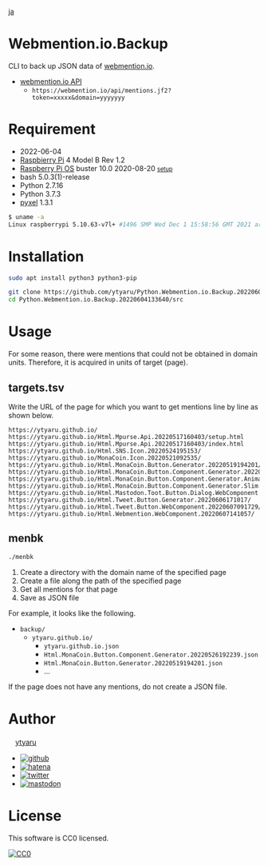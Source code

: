 [ja](./README.ja.md)

# Webmention.io.Backup

CLI to back up JSON data of [webmention.io][].

* [webmention.io API][]
    * `https://webmention.io/api/mentions.jf2?token=xxxxx&domain=yyyyyyy`

[webmention.io]:https://webmention.io
[webmention.io API]:https://github.com/aaronpk/webmention.io#api

# Requirement

* <time datetime="2022-06-04T13:36:34+0900">2022-06-04</time>
* [Raspbierry Pi](https://ja.wikipedia.org/wiki/Raspberry_Pi) 4 Model B Rev 1.2
* [Raspberry Pi OS](https://ja.wikipedia.org/wiki/Raspbian) buster 10.0 2020-08-20 <small>[setup](http://ytyaru.hatenablog.com/entry/2020/10/06/111111)</small>
* bash 5.0.3(1)-release
* Python 2.7.16
* Python 3.7.3
* [pyxel][] 1.3.1

[pyxel]:https://github.com/kitao/pyxel

```sh
$ uname -a
Linux raspberrypi 5.10.63-v7l+ #1496 SMP Wed Dec 1 15:58:56 GMT 2021 armv7l GNU/Linux
```

# Installation

```sh
sudo apt install python3 python3-pip
```
```sh
git clone https://github.com/ytyaru/Python.Webmention.io.Backup.20220604133640
cd Python.Webmention.io.Backup.20220604133640/src
```

# Usage

For some reason, there were mentions that could not be obtained in domain units. Therefore, it is acquired in units of target (page).

## targets.tsv

Write the URL of the page for which you want to get mentions line by line as shown below.

```tsv
https://ytyaru.github.io/
https://ytyaru.github.io/Html.Mpurse.Api.20220517160403/setup.html
https://ytyaru.github.io/Html.Mpurse.Api.20220517160403/index.html
https://ytyaru.github.io/Html.SNS.Icon.20220524195153/
https://ytyaru.github.io/MonaCoin.Icon.20220521092535/
https://ytyaru.github.io/Html.MonaCoin.Button.Generator.20220519194201/
https://ytyaru.github.io/Html.MonaCoin.Button.Component.Generator.20220526192239/
https://ytyaru.github.io/Html.MonaCoin.Button.Component.Generator.Animation.20220531091850/
https://ytyaru.github.io/Html.MonaCoin.Button.Component.Generator.Slim.20220531090526/
https://ytyaru.github.io/Html.Mastodon.Toot.Button.Dialog.WebComponent.20220602192922/
https://ytyaru.github.io/Html.Tweet.Button.Generator.20220606171017/
https://ytyaru.github.io/Html.Tweet.Button.WebComponent.20220607091729/
https://ytyaru.github.io/Html.Webmention.WebComponent.20220607141057/
```

<!--
## setting.tsv

Create a "setting.tsv" file as follows.

```sh
webmention-token	target-domain
webmention-token	target-domain
webmention-token	target-domain
...
```

* Set the API Key obtained by [webmention.io][] in the first column.
* Set the domain name of the site for which you want to get webmention in the second column ("example.com" etc.)
* Prepare as many of the above as you like
-->

## menbk

```sh
./menbk
```

1. Create a directory with the domain name of the specified page
1. Create a file along the path of the specified page
1. Get all mentions for that page
1. Save as JSON file

For example, it looks like the following.

* `backup/`
    * `ytyaru.github.io/`
        * `ytyaru.github.io.json`
        * `Html.MonaCoin.Button.Component.Generator.20220526192239.json`
        * `Html.MonaCoin.Button.Generator.20220519194201.json`
        * ...

If the page does not have any mentions, do not create a JSON file.

<!--
1. Create a directory with the specified domain name
2. Get domain mentions
3. Get 20 mentions each and make it a JSON file

For example, it looks like the following.

* `{domain}/`
    * `0.json`
    * `1.json`
    * `2.json`
    * `...`
-->

# Author

　[ytyaru][]

[ytyaru]:https://ytyaru.github.io/

* [![github](http://www.google.com/s2/favicons?domain=github.com)](https://github.com/ytyaru "github")
* [![hatena](http://www.google.com/s2/favicons?domain=www.hatena.ne.jp)](http://ytyaru.hatenablog.com/ytyaru "hatena")
* [![twitter](http://www.google.com/s2/favicons?domain=twitter.com)](https://twitter.com/ytyaru1 "twitter")
* [![mastodon](http://www.google.com/s2/favicons?domain=mstdn.jp)](https://mstdn.jp/web/accounts/233143 "mastdon")

# License

This software is CC0 licensed.

[![CC0](http://i.creativecommons.org/p/zero/1.0/88x31.png "CC0")](http://creativecommons.org/publicdomain/zero/1.0/deed.en)

